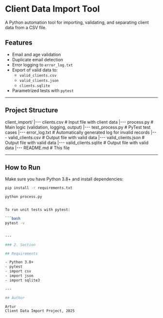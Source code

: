 # Client Data Import Tool

A Python automation tool for importing, validating, and separating client data from a CSV file.

## Features

- Email and age validation
- Duplicate email detection
- Error logging to `error_log.txt`
- Export of valid data to:
  - `valid_clients.csv`
  - `valid_clients.json`
  - `clients.sqlite`
- Parametrized tests with `pytest`

---

## Project Structure

client_import/
|--- clients.csv # Input file with client data
|--- process.py # Main logic (validation, logging, output)
|--- test_process.py # PyTest test cases
|--- error_log.txt # Automatically generated log for invalid records
|--- valid_clients.csv # Output file with valid data
|--- valid_clients.json # Output file with valid data
|--- valid_clients.sqlite # Output file with valid data
|--- README.md # This file


---

## How to Run

Make sure you have Python 3.8+ and install dependencies:

```bash
pip install -r requirements.txt

python process.py


To run unit tests with pytest:

```bash
pytest -v


---

### 2. Section

## Requirements

- Python 3.8+
- pytest
- import csv
- import json
- import sqlite3

---

## Author

Artur  
Client Data Import Project, 2025





